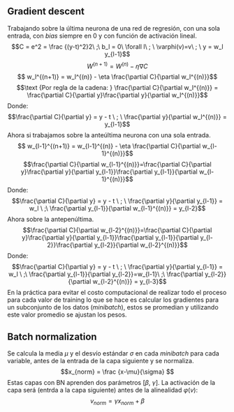 ## Gradient descent
Trabajando sobre la última neurona de una red de regresión, con una sola entrada, con _bias_ siempre en 0 y con función de activación lineal.
$$C = e^2 = \frac {(y-t)^2}2\ ;\ b_l = 0\ \forall l\ ; \ \varphi(v)=v\ ; \ y = w_l y_{l-1}$$
$$ W^{(n+1)} = W^{(n)} - \eta \nabla C$$
$$ w_l^{(n+1)} = w_l^{(n)} - \eta \frac{\partial C}{\partial w_l^{(n)}}$$
$$\text {Por regla de la cadena: } \frac{\partial C}{\partial w_l^{(n)}} = \frac{\partial C}{\partial y}\frac{\partial y}{\partial w_l^{(n)}}$$Donde:
$$\frac{\partial C}{\partial y} = y - t \ ; \ \frac{\partial y}{\partial w_l^{(n)}} =  y_{l-1}$$
Ahora si trabajamos sobre la anteúltima neurona con una sola entrada.
$$ w_{l-1}^{(n+1)} = w_{l-1}^{(n)} - \eta \frac{\partial C}{\partial w_{l-1}^{(n)}}$$
$$\frac{\partial C}{\partial w_{l-1}^{(n)}}=\frac{\partial C}{\partial y}\frac{\partial y}{\partial y_{l-1}}\frac{\partial y_{l-1}}{\partial w_{l-1}^{(n)}}$$
Donde:
$$\frac{\partial C}{\partial y} = y - t \ ; \ \frac{\partial y}{\partial y_{l-1}} = w_l \ ;\ \frac{\partial y_{l-1}}{\partial w_{l-1}^{(n)}} = y_{l-2}$$
Ahora sobre la antepenúltima.
$$\frac{\partial C}{\partial w_{l-2}^{(n)}}=\frac{\partial C}{\partial y}\frac{\partial y}{\partial y_{l-1}}\frac{\partial y_{l-1}}{\partial y_{l-2}}\frac{\partial y_{l-2}}{\partial w_{l-2}^{(n)}}$$Donde:
$$\frac{\partial C}{\partial y} = y - t \ ; \ \frac{\partial y}{\partial y_{l-1}} = w_l \ ;\ \frac{\partial y_{l-1}}{\partial y_{l-2}}=w_{l-1}\ ;\ \frac{\partial y_{l-2}}{\partial w_{l-2}^{(n)}} = y_{l-3}$$
En la práctica para evitar el costo computacional de realizar todo el proceso para cada valor de training lo que se hace es calcular los gradientes para un subconjunto de los datos (_minibatch_), estos se promedian y utilizando este valor promedio se ajustan los pesos.

## Batch normalization
Se calcula la media $\mu$ y el desvío estándar $\sigma$ en cada _minibatch_ para cada variable, antes de la entrada de la capa siguiente y se normaliza.
$$x_{norm} = \frac {x-\mu}{\sigma} $$
Estas capas con BN aprenden dos parámetros \[$\beta$, $\gamma$].
La activación de la capa será (entrda a la capa siguiente) antes de la alinealidad $\varphi(v)$:
$$v_{norm} = \gamma x_{norm} + \beta$$

